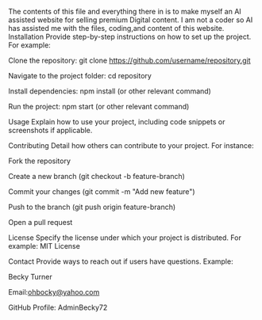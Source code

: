 The contents of this file and everything there in is to make myself an AI assisted website for selling premium Digital content.
I am not a coder so AI has assisted me with the files, coding,and content of this website.
Installation
Provide step-by-step instructions on how to set up the project. For example:

Clone the repository: git clone https://github.com/username/repository.git

Navigate to the project folder: cd repository

Install dependencies: npm install (or other relevant command)

Run the project: npm start (or other relevant command)

Usage
Explain how to use your project, including code snippets or screenshots if applicable.

Contributing
Detail how others can contribute to your project. For instance:

Fork the repository

Create a new branch (git checkout -b feature-branch)

Commit your changes (git commit -m "Add new feature")

Push to the branch (git push origin feature-branch)

Open a pull request

License
Specify the license under which your project is distributed. For example: MIT License

Contact
Provide ways to reach out if users have questions. Example:

Becky Turner

Email:ohbocky@yahoo.com

GitHub Profile: AdminBecky72
